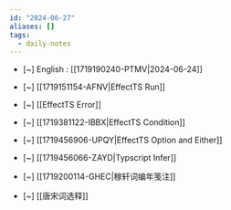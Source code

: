 ```yaml
---
id: "2024-06-27"
aliases: []
tags:
  - daily-notes
---
```


- [~] English : [[1719190240-PTMV|2024-06-24]]

- [~] [[1719151154-AFNV|EffectTS Run]]
- [~] [[EffectTS Error]]
- [~] [[1719381122-IBBX|EffectTS Condition]]
- [~] [[1719456906-UPQY|EffectTS Option and Either]]

- [~] [[1719456066-ZAYD|Typscript Infer]]

- [~] [[1719200114-GHEC|稼轩词编年笺注]]
- [~] [[唐宋词选释]]


